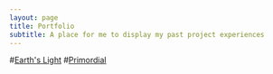```yaml
---
layout: page
title: Portfolio
subtitle: A place for me to display my past project experiences
---
```

#[Earth's Light](https://hamraj-rai.itch.io/earths-light)
#[Primordial](https://promethaes.itch.io/primordial)